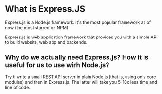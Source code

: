 # What is Express.JS

Express.js is a Node.js framework. It's the most popular framework as of now (the most starred on NPM).

Express.js is web application framework that provides you with a simple API to build website, web app and backends.

## Why do we actually need Express.js? How it is useful for us to use wirh Node.js?

Try ti write a small REST API server in plain Node.js (that is, using only core modules) and then in Express.js. The latter will take you 5-10x less time and line of code.